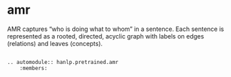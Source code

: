 # amr

AMR captures “who is doing what to whom” in a sentence. Each sentence is represented as a rooted, directed, acyclic graph with labels on edges (relations) and leaves (concepts).

```{eval-rst}

.. automodule:: hanlp.pretrained.amr
    :members:

```